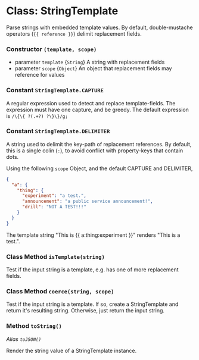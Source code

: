 Class: StringTemplate
=====================

Parse strings with embedded template values. By default, double-mustache operators (`{{ reference }}`) delimit replacement fields.

### Constructor `(template, scope)`

* parameter `template`  {`String`}  A string with replacement fields
* parameter `scope`     {`Object`}  An object that replacement fields may reference for values

### Constant `StringTemplate.CAPTURE`

A regular expression used to detect and replace template-fields. The expression must have one capture, and be greedy. The default expression is `/\{\{ ?(.+?) ?\}\}/g;`

### Constant `StringTemplate.DELIMITER`

A string used to delimit the key-path of replacement references. By default, this is a single colin (`:`), to avoid conflict with property-keys that contain dots.

Using the following `scope` Object, and the default CAPTURE and DELIMITER,

```json
{
  "a": {
    "thing": {
      "experiment": "a test.",
      "announcement": "a public service announcement!",
      "drill": "NOT A TEST!!!"
    }
  }
}
```

The template string "This is {{ a:thing:experiment }}" renders "This is a test.".

### Class Method `isTemplate(string)`

Test if the input string is a template, e.g. has one of more replacement fields.

### Class Method `coerce(string, scope)`

Test if the input string is a template. If so, create a StringTemplate and return it's resulting string. Otherwise, just return the input string.

### Method `toString()`

_Alias `toJSON()`_

Render the string value of a StringTemplate instance.
